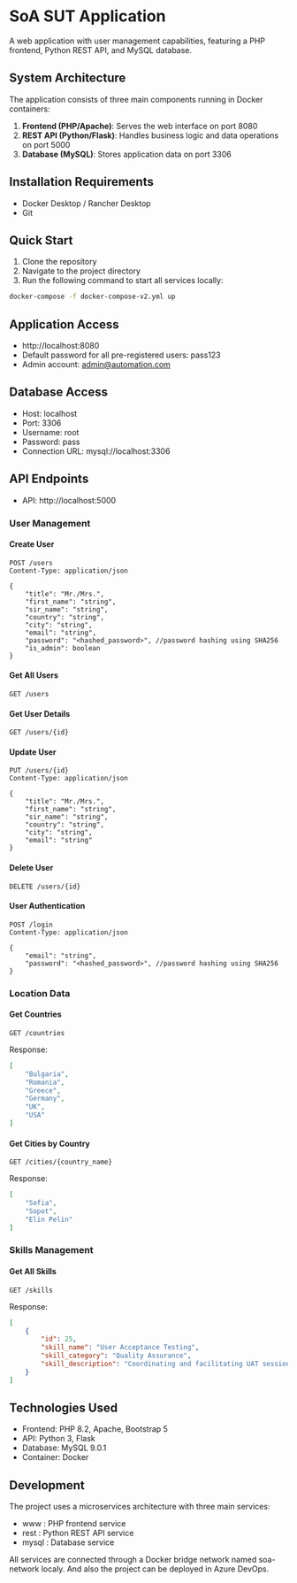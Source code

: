 # SoA SUT Application

A web application with user management capabilities, featuring a PHP frontend, Python REST API, and MySQL database.

## System Architecture

The application consists of three main components running in Docker containers:

1. **Frontend (PHP/Apache)**: Serves the web interface on port 8080
2. **REST API (Python/Flask)**: Handles business logic and data operations on port 5000
3. **Database (MySQL)**: Stores application data on port 3306

## Installation Requirements

- Docker Desktop / Rancher Desktop
- Git

## Quick Start

1. Clone the repository
2. Navigate to the project directory
3. Run the following command to start all services locally:
```bash
docker-compose -f docker-compose-v2.yml up
```

## Application Access
- http://localhost:8080
- Default password for all pre-registered users: pass123
- Admin account: admin@automation.com

## Database Access
- Host: localhost
- Port: 3306
- Username: root
- Password: pass
- Connection URL: mysql://localhost:3306

## API Endpoints
- API: http://localhost:5000

### User Management 
#### Create User
``` http
POST /users
Content-Type: application/json

{
    "title": "Mr./Mrs.",
    "first_name": "string",
    "sir_name": "string",
    "country": "string",
    "city": "string",
    "email": "string",
    "password": "<hashed_password>", //password hashing using SHA256
    "is_admin": boolean
}
```
#### Get All Users
``` http
GET /users
```
#### Get User Details
```http
GET /users/{id}
```
#### Update User
```http
PUT /users/{id}
Content-Type: application/json

{
    "title": "Mr./Mrs.",
    "first_name": "string",
    "sir_name": "string",
    "country": "string",
    "city": "string",
    "email": "string"
}
```
#### Delete User
```http
DELETE /users/{id}
```
#### User Authentication
```http
POST /login
Content-Type: application/json

{
    "email": "string",
    "password": "<hashed_password>", //password hashing using SHA256
}
```

### Location Data
#### Get Countries
```http
GET /countries
```
Response:
```json
[
    "Bulgaria",
    "Romania",
    "Greece",
    "Germany",
    "UK",
    "USA"
]
```
#### Get Cities by Country
```http
GET /cities/{country_name}
```
Response:
```json
[
    "Sofia",
    "Sopot",
    "Elin Pelin"
]
```

### Skills Management 
#### Get All Skills
```http
GET /skills
```
Response:
```json
[
    {
        "id": 25,
        "skill_name": "User Acceptance Testing",
        "skill_category": "Quality Assurance",
        "skill_description": "Coordinating and facilitating UAT sessions with stakeholders"
    }
]
```

## Technologies Used
- Frontend: PHP 8.2, Apache, Bootstrap 5
- API: Python 3, Flask
- Database: MySQL 9.0.1
- Container: Docker

## Development
The project uses a microservices architecture with three main services:
- www : PHP frontend service
- rest : Python REST API service
- mysql : Database service

All services are connected through a Docker bridge network named soa-network localy.
And also the project can be deployed in Azure DevOps.

